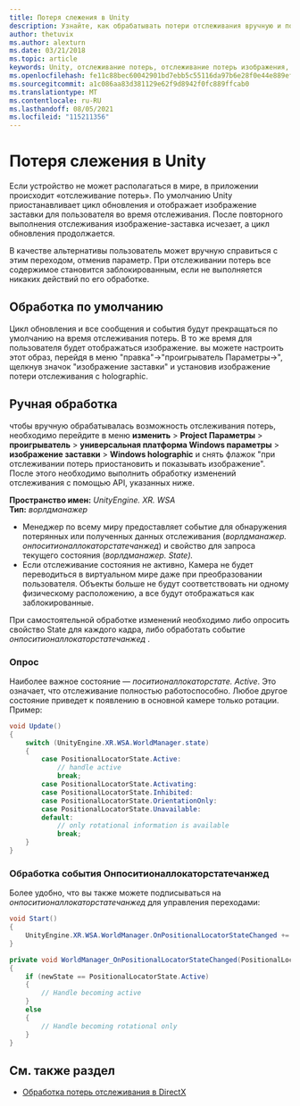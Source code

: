 ```yaml
---
title: Потеря слежения в Unity
description: Узнайте, как обрабатывать потери отслеживания вручную и по умолчанию в приложении Unity Mixed Reality.
author: thetuvix
ms.author: alexturn
ms.date: 03/21/2018
ms.topic: article
keywords: Unity, отслеживание потерь, отслеживание потерь изображения, опрос, гарнитура смешанной реальности, гарнитура Windows Mixed Reality, гарнитура виртуальной реальности
ms.openlocfilehash: fe11c88bec60042901bd7ebb5c55116da97b6e28f0e44e889ef517a03d67245a
ms.sourcegitcommit: a1c086aa83d381129e62f9d8942f0fc889ffcab0
ms.translationtype: MT
ms.contentlocale: ru-RU
ms.lasthandoff: 08/05/2021
ms.locfileid: "115211356"
---
```

# <a name="tracking-loss-in-unity"></a>Потеря слежения в Unity

Если устройство не может располагаться в мире, в приложении происходит «отслеживание потерь». По умолчанию Unity приостанавливает цикл обновления и отображает изображение заставки для пользователя во время отслеживания. После повторного выполнения отслеживания изображение-заставка исчезает, а цикл обновления продолжается.

В качестве альтернативы пользователь может вручную справиться с этим переходом, отменив параметр. При отслеживании потерь все содержимое становится заблокированным, если не выполняется никаких действий по его обработке.

## <a name="default-handling"></a>Обработка по умолчанию

Цикл обновления и все сообщения и события будут прекращаться по умолчанию на время отслеживания потерь. В то же время для пользователя будет отображаться изображение. вы можете настроить этот образ, перейдя в меню "правка"->"проигрыватель Параметры->", щелкнув значок "изображение заставки" и установив изображение потери отслеживания с holographic.

## <a name="manual-handling"></a>Ручная обработка

чтобы вручную обрабатывалась возможность отслеживания потерь, необходимо перейдите в меню **изменить**  >  **Project Параметры**  >  **проигрыватель**  >  **универсальная платформа Windows параметры**  >  **изображение заставки**  >  **Windows holographic** и снять флажок "при отслеживании потерь приостановить и показывать изображение". После этого необходимо выполнить обработку изменений отслеживания с помощью API, указанных ниже.

**Пространство имен:** *UnityEngine. XR. WSA*<br>
**Тип:** *ворлдманажер*

* Менеджер по всему миру предоставляет событие для обнаружения потерянных или полученных данных отслеживания (*ворлдманажер. онпоситионаллокаторстатечанжед*) и свойство для запроса текущего состояния (*ворлдманажер. State).*
* Если отслеживание состояния не активно, Камера не будет переводиться в виртуальном мире даже при преобразовании пользователя. Объекты больше не будут соответствовать ни одному физическому расположению, а все будут отображаться как заблокированные.

При самостоятельной обработке изменений необходимо либо опросить свойство State для каждого кадра, либо обработать событие *онпоситионаллокаторстатечанжед* .

### <a name="polling"></a>Опрос

Наиболее важное состояние — *поситионаллокаторстате. Active*. Это означает, что отслеживание полностью работоспособно. Любое другое состояние приведет к появлению в основной камере только ротации. Пример:

```cs
void Update()
{
    switch (UnityEngine.XR.WSA.WorldManager.state)
    {
        case PositionalLocatorState.Active:
            // handle active
            break;
        case PositionalLocatorState.Activating:
        case PositionalLocatorState.Inhibited:
        case PositionalLocatorState.OrientationOnly:
        case PositionalLocatorState.Unavailable:
        default:
            // only rotational information is available
            break;
    }
}
```

### <a name="handling-the-onpositionallocatorstatechanged-event"></a>Обработка события Онпоситионаллокаторстатечанжед

Более удобно, что вы также можете подписываться на *онпоситионаллокаторстатечанжед* для управления переходами:

```cs
void Start()
{
    UnityEngine.XR.WSA.WorldManager.OnPositionalLocatorStateChanged += WorldManager_OnPositionalLocatorStateChanged;
}

private void WorldManager_OnPositionalLocatorStateChanged(PositionalLocatorState oldState, PositionalLocatorState newState)
{
    if (newState == PositionalLocatorState.Active)
    {
        // Handle becoming active
    }
    else
    {
        // Handle becoming rotational only
    }
}
```

## <a name="see-also"></a>См. также раздел

* [Обработка потерь отслеживания в DirectX](../native/coordinate-systems-in-directx.md#handling-tracking-loss)
